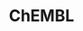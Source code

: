 ---
layout: default
bigquery: https://console.cloud.google.com/bigquery?p=patents-public-data&d=ebi_chembl&page=dataset
citation: '"The ChEMBL database in 2017." Anna Gaulton, Anne Hersey, Michał Nowotka,
  A Patrícia Bento, Jon Chambers, David Mendez, Prudence Mutowo, Francis Atkinson,
  Louisa J Bellis, Elena Cibrián-Uhalte, Mark Davies, Nathan Dedman, Anneli Karlsson,
  María Paula Magariños, John P Overington, George Papadatos, Ines Smit, Andrew R
  Leach Nucleic acids Research (2017) 45 (Database Issue), D945-D954'
contributors: European Bioinformatics Institute
cost: None
description: ChEMBL Data is a manually curated database of small molecules used in
  drug discovery, including information about existing patented drugs.
documentation: 'schema: https://www.ebi.ac.uk/chembl/db_schema


  '
last_edit: 04/12/2022, 13:15:29
location: https://console.cloud.google.com/marketplace/product/google_patents_public_datasets/chembl
maintained_by: EMBL-EBI, an outstation of European Molecular Biology Laboratory
related_publications: '

  ChEMBL: towards direct deposition of bioassay data.


  Mendez D, Gaulton A, Bento AP, Chambers J, De Veij M, Félix E, Magariños MP, Mosquera
  JF, Mutowo P, Nowotka M, Gordillo-Marañón M, Hunter F, Junco L, Mugumbate G, Rodriguez-Lopez
  M, Atkinson F, Bosc N, Radoux CJ, Segura-Cabrera A, Hersey A, Leach AR.


  — Nucleic Acids Res. 2019; 47(D1):D930-D940. doi: 10.1093/nar/gky1075

  '
schema_fields:
- bei
- publication_number
- hrac_class_id
- component_id
- updated_on
- synonyms
- substrate_record_id
- set_name
- cell_name
- subgroup
- source
- site_name
- pathway_id
- relation
- l6
- tax_id
- target_mapping
- met_comment
- sequence
- usan_year
- mol_irac_id
- upper_value
- rtb
- indref_id
- src_description
- tbl
- natural_product
- bto_id
- disease_efficacy
- smarts
- mechanism_comment
- biocomp_id
- applicant_full_name
- target_type
- innovator_company
- record_id
- mc_organism
- ddd_units
- mol_frac_id
- drug_product_flag
- num_alerts
- molfile
- homologue
- withdrawn_year
- cell_source_tissue
- cellosaurus_id
- uberon_id
- assay_tissue
- mec_id
- site_id
- protein_class_id
- authors
- acd_most_bpka
- cl_lincs_id
- l1
- max_phase
- data_validity_comment
- acd_logd
- value
- strength
- oc_id
- molecular_mechanism
- qed_weighted
- level3
- activity_comment
- mc_target_name
- related_tid
- le
- patent_expire_date
- type
- canonical_smiles
- num_lipinski_ro5_violations
- patent_use_code
- action_type
- patent_id
- binding_site_comment
- warning_country
- approval_date
- standard_type
- warning_id
- predbind_id
- priority
- curation_comment
- molsyn_id
- mol_hrac_id
- level4_description
- ad_type
- assay_cell_type
- molecule_type
- who_name
- atc_code
- formulation_id
- hbd_lipinski
- ap_id
- co_stem_id
- domain_id
- aspect
- caloha_id
- mw_freebase
- level2
- irac_class_id
- last_active
- short_name
- abstract
- active_ingredient
- metref_id
- label
- standard_value
- usan_stem_id
- heavy_atoms
- qudt_units
- ridx
- sei
- mc_target_accession
- frac_code
- withdrawn_reason
- warning_description
- assay_category
- country
- prodrug
- version
- standard_text_value
- helm_notation
- ref_url
- psa
- sitecomp_id
- warning_year
- mc_target_type
- tid
- research_stem
- species_group_flag
- full_molformula
- res_stem_id
- acd_logp
- start_position
- stem
- level5
- full_mwt
- l7
- assay_param_id
- mesh_heading
- relationship
- dosed_ingredient
- metabolite_record_id
- standard_inchi
- mc_tax_id
- domain_description
- standard_inchi_key
- std_act_id
- assay_source
- organism
- targcomp_id
- db_version
- clo_id
- therapeutic_flag
- usan_stem
- job_id
- compound_name
- compd_id
- hba
- level2_description
- syn_type
- activity_id
- assay_desc
- black_box_warning
- assay_class_id
- definition
- mw_monoisotopic
- ref_type
- level3_description
- domain_name
- uo_units
- bao_id
- withdrawn_class
- published_units
- usan_stem_definition
- rgid
- standard_upper_value
- ddd_value
- parenteral
- bao_format
- lle
- toid
- confidence_score
- topical
- cpd_str_alert_id
- hrac_code
- usan_substem
- availability_type
- cx_logp
- trade_name
- volume
- product_id
- stat
- component_synonym
- doc_type
- compound_key
- parent_id
- entity_id
- parameter_value
- l4
- idx
- parameter_type
- component_type
- relationship_type
- activity_count
- first_in_class
- withdrawn_country
- cidx
- mecref_id
- polymer_flag
- active_molregno
- assay_test_type
- issue
- end_position
- src_compound_id
- warnref_id
- as_id
- go_id
- comp_class_id
- mol_atc_id
- submission_date
- alert_set_id
- ddd_admr
- warning_type
- ro3_pass
- potential_duplicate
- assay_id
- level4
- level1_description
- irac_code
- published_type
- cell_source_tax_id
- journal
- pref_name
- tissue_id
- comments
- ddd_id
- company
- pathway_key
- indication_class
- src_assay_id
- published_value
- inorganic_flag
- text_value
- orig_description
- status
- bao_endpoint
- aromatic_rings
- protclasssyn_id
- prediction_method
- ref_id
- smid
- withdrawn_flag
- stem_class
- l3
- site_residues
- hbd
- path
- protein_class_synonym
- cx_most_bpka
- comp_go_id
- cell_source_organism
- cx_most_apka
- mesh_id
- standard_relation
- first_page
- normal_range_min
- standard_units
- variant_id
- doi
- assay_subcellular_fraction
- molecular_species
- drugind_id
- cx_logd
- src_short_name
- pubmed_id
- first_approval
- alogp
- delist_flag
- last_page
- confidence
- level1
- targrel_id
- parent_go_id
- title
- relationship_desc
- standard_flag
- src_id
- chebi_par_id
- published_relation
- alert_id
- parent_type
- isoform
- cell_description
- drug_substance_flag
- assay_organism
- year
- prod_pat_id
- alert_name
- l5
- mutation
- ingredient
- assay_tax_id
- actsm_id
- num_ro5_violations
- compsyn_id
- protein_class_desc
- pchembl_value
- enzyme_tid
- structure_type
- met_id
- hba_lipinski
- units
- cell_ontology_id
- met_conversion
- entity_type
- ddd_comment
- selectivity_comment
- mechanism_of_action
- drug_record_id
- domain_type
- chembl_id
- dosage_form
- db_source
- class_type
- tid_fixed
- patent_no
- creation_date
- warning_class
- cell_id
- l8
- accession
- name
- source_domain_id
- oral
- result_flag
- max_phase_for_ind
- route
- enzyme_name
- molregno
- efo_term
- frac_class_id
- assay_strain
- l2
- updated_by
- description
- previous_company
- who_extra
- target_desc
- normal_range_max
- log_id
- class_level
- doc_id
- acd_most_apka
- assay_type
- curated_by
- nda_type
- chirality
- sequence_md5sum
- annotation
- aidx
- efo_id
- downgraded
- direct_interaction
- major_class
- ass_cls_map_id
- parent_molregno
shortname: chembl
tags:
- biotechnology
- health
- chemical
- bioinformatics
- medical
terms_of_use: CC BY-SA 3.0
title: ChEMBL
uuid: e232a192-965c-4ec9-904c-155b6dfe56c5
---